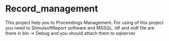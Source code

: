 # Record_management
This project help you to Proceedings Management.
For using of this project you need to StimulsoftReport software and MSSQL.
ldf and mdf file are there in bin -> Debug and you should attach them to sqlserver
